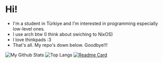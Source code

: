 # Hi!
- I'm a student in Türkiye and I'm interested in programming especially low-level ones.
- I use arch btw (I think about swiching to NixOS)
- I love thinkpads :3
- That's all. My repo's down below. Goodbye!!!

![My Github Stats](https://github-readme-stats.vercel.app/api?username=CnegAsuy&show_icons=true&theme=transparent&title_color=dcdcdc&text_color=dcdcdc&icon_color=7304e2&hide_border=true&cache_seconds76000)
![Top Langs](https://github-readme-stats.vercel.app/api/top-langs/?username=CnegAsuy&hide_progress=false&show_icons=true&theme=transparent&title_color=dcdcdc&text_color=dcdcdc&icon_color=7304e2&hide_border=true&cache_seconds76000)
[![Readme Card](https://github-readme-stats.vercel.app/api/pin/?username=CnegAsuy&repo=Light-Weight-IDE&show_icons=true&theme=transparent&title_color=dcdcdc&text_color=dcdcdc&icon_color=7304e2&hide_border=true&cache_seconds76000)](https://github.com/anuraghazra/github-readme-stats)
